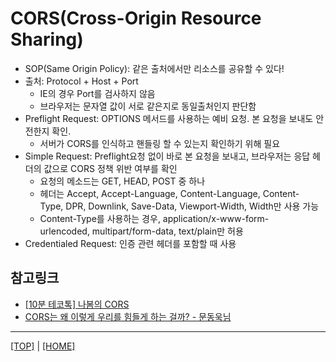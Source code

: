 # CORS(Cross-Origin Resource Sharing)

- SOP(Same Origin Policy): 같은 출처에서만 리소스를 공유할 수 있다!
- 출처: Protocol + Host + Port
  - IE의 경우 Port를 검사하지 않음
  - 브라우저는 문자열 값이 서로 같은지로 동일출처인지 판단함
- Preflight Request: OPTIONS 메서드를 사용하는 예비 요청. 본 요청을 보내도 안전한지 확인.
  - 서버가 CORS를 인식하고 핸들링 할 수 있는지 확인하기 위해 필요
- Simple Request: Preflight요청 없이 바로 본 요청을 보내고, 브라우저는 응답 헤더의 값으로 CORS 정책 위반 여부를 확인
  - 요청의 메소드는 GET, HEAD, POST 중 하나
  - 헤더는 Accept, Accept-Language, Content-Language, Content-Type, DPR, Downlink, Save-Data, Viewport-Width, Width만 사용 가능
  - Content-Type를 사용하는 경우, application/x-www-form-urlencoded, multipart/form-data, text/plain만 허용
- Credentialed Request: 인증 관련 헤더를 포함할 때 사용

## 참고링크

- [[10분 테코톡] 나봄의 CORS](https://www.youtube.com/watch?v=-2TgkKYmJt4)
- [CORS는 왜 이렇게 우리를 힘들게 하는 걸까? - 문동욱님](https://evan-moon.github.io/2020/05/21/about-cors/)

---

[[TOP]](#corscross-origin-resource-sharing) | [[HOME]](https://github.com/SunYoungKwon/What-I-Studied-on-Woowacourse)
